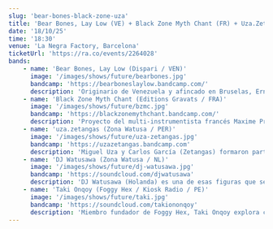 ```yaml
---
slug: 'bear-bones-black-zone-uza'
title: 'Bear Bones, Lay Low (VE) + Black Zone Myth Chant (FR) + Uza.Zetangas (PE) + DJ Watusawa (NL) + Taki Onqoy (PE)'
date: '18/10/25'
time: '18:30'
venue: 'La Negra Factory, Barcelona'
ticketUrl: 'https://ra.co/events/2264028'
bands:
    - name: 'Bear Bones, Lay Low (Dispari / VEN)'
      image: '/images/shows/future/bearbones.jpg'
      bandcamp: 'https://bearboneslaylow.bandcamp.com/'
      description: 'Originario de Venezuela y afincado en Bruselas, Ernesto González explora con su proyecto en solitario Bear Bones, Lay Low los climas mutantes de la psicodelia electrónica. Su sonido ha evolucionado de improvisaciones caseras de noise y drone a composiciones vibrantes de sintetizador, donde ritmos hipnóticos se funden con un tratamiento dub de efectos expansivos.Desde 2006 forma parte de la banda de improvisación psicodélica Silvester Anfang / Sylvester Anfang II y ha desarrollado proyectos paralelos como Tav Exotic, junto al productor Weird Dust. Su música ha visto la luz en sellos de culto como KRAAK, Full of Nothing, Sloow Tapes o Troglosound, y más recientemente en dispari, donde en 2024 firmó un remix de Tempentary Dance de Cloud Management junto a productores como Ploy, OKO DJ, Trần Uy Đức y Officium.'
    - name: 'Black Zone Myth Chant (Editions Gravats / FRA)'
      image: '/images/shows/future/bzmc.jpg'
      bandcamp: 'https://blackzonemythchant.bandcamp.com/'
      description: 'Proyecto del multi-instrumentista francés Maxime Primault (también conocido como High Wolf), Black Zone Myth Chant despliega una psicodelia afrocéntrica y footwork hipnótico fusionado con drones experimentales. Su sonido -a menudo descrito como si Sun Ra se fuera a tomar algo con DJ Screw- se articula a través de ritmos complejos, melodías aéreas, voces profundas y una atmósfera ritualista que desafía cualquier categorización. Desde su aparición en el 2011 su debut en casete Straight Cassette alcanzó un estatus de culto, fue recuperado en vinilo por el sello Laitbac y seguido del aclamado álbum Mane Thecel Phares (2015), editado en el sello francés Editions Gravats.'
    - name: 'uza.zetangas (Zona Watusa / PER)'
      image: '/images/shows/future/uza-zetangas.jpg'
      bandcamp: 'https://uzazetangas.bandcamp.com'
      description: 'Miguel Uza y Carlos García (Zetangas) formaron parte a inicios de los 2000 de una de las escenas más ocultas del underground peruano, aquella que exploró con urgencia juvenil la intersección entre el post-punk subterráneo de la Lima de los 80 y la experimentación guitarrera inspirada por Bill Orcutt, Glenn Branca y los primeros Sonic Youth. Con Rayobac -banda de culto que completaba Valentín Yoshimoto a la tercera guitarra y Neto Pérez a la batería- abrieron un camino que inspiró a toda una comunidad de artistas limeños para salir de la clandestinidad de los locales de ensayo. Dos décadas después, y repartidos entre Barcelona y Suecia, Uza y García retoman la conversación este año con un cassette editado por el sello barcelonés Zona Watusa. El resultado combina guitarras retorcidas, bajos y sintetizadores de cadencia dub, electrónica aventurera y un aura que remite tanto a Neil Hagerty como a la estética de la VHS music, el ruido doméstico y la cultura del cassette como archivo emocional.'
    - name: 'DJ Watusawa (Zona Watusa / NL)'
      image: '/images/shows/future/dj-watusawa.jpg'
      bandcamp: 'https://soundcloud.com/djwatusawa'
      description: 'DJ Watusawa (Holanda) es una de esas figuras que se mueven en varios frentes a la vez. Creador de los sellos Zona Watusa y Selvamancer combina la arqueología sonora con la búsqueda de nuevas derivas. En paralelo, golpea metales en Gamelan Barasvara, la única formación de gamelán activa en España. Ha sido colaborador habitual de radios como Operator (Róterdam) y dublab (Barcelona), y actualmente mantiene una residencia en DFM (Amsterdam).'
    - name: 'Taki Onqoy (Foggy Hex / Kiosk Radio / PE)'
      image: '/images/shows/future/taki.jpg'
      bandcamp: 'https://soundcloud.com/takiononqoy'
      description: 'Miembro fundador de Foggy Hex, Taki Onqoy explora con ingenua fascinación el cruce entre la electrónica leftfield, el pop experimental y esa “otra música” atravesada por influencias misteriosas y globales. Además de ejercer como curador artístico del colectivo también está al frente de su residencia mensual Outsiders vía Kiosk Radio (Bélgica). Ha colaborado con emisoras como WFMU (New Jersey) y dublab (Barcelona), y conduce Tower of Echo, programa mensual en Paranoise Radio (Tesalónica), donde articula una narrativa sonora entre la investigación, la intuición y la deriva experimental.'
---
```

